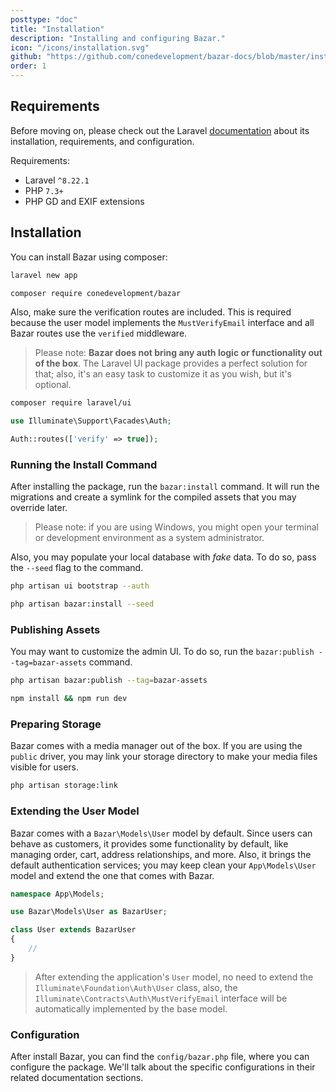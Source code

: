 ```yaml
---
posttype: "doc"
title: "Installation"
description: "Installing and configuring Bazar."
icon: "/icons/installation.svg"
github: "https://github.com/conedevelopment/bazar-docs/blob/master/installation.md"
order: 1
---
```


## Requirements

Before moving on, please check out the Laravel [documentation](https://laravel.com/docs/master/installation) about its installation, requirements, and configuration.

Requirements:
- Laravel `^8.22.1`
- PHP `7.3+`
- PHP GD and EXIF extensions

## Installation

You can install Bazar using composer:

```sh
laravel new app

composer require conedevelopment/bazar
```

Also, make sure the verification routes are included. This is required because the user model implements the `MustVerifyEmail` interface and all Bazar routes use the `verified` middleware.

> Please note: **Bazar does not bring any auth logic or functionality out of the box**. The Laravel UI package provides a perfect solution for that; also, it's an easy task to customize it as you wish, but it's optional.

```sh
composer require laravel/ui
```

```php
use Illuminate\Support\Facades\Auth;

Auth::routes(['verify' => true]);
```

### Running the Install Command

After installing the package, run the `bazar:install` command. It will run the migrations and create a symlink for the compiled assets that you may override later.

> Please note: if you are using Windows, you might open your terminal or development environment as a system administrator.

Also, you may populate your local database with *fake* data. To do so, pass the `--seed` flag to the command.

```sh
php artisan ui bootstrap --auth

php artisan bazar:install --seed
```

### Publishing Assets

You may want to customize the admin UI. To do so, run the `bazar:publish --tag=bazar-assets` command.

```sh
php artisan bazar:publish --tag=bazar-assets

npm install && npm run dev
```

### Preparing Storage

Bazar comes with a media manager out of the box. If you are using the `public` driver, you may link your storage directory to make your media files visible for users.

```sh
php artisan storage:link
```

### Extending the User Model

Bazar comes with a `Bazar\Models\User` model by default. Since users can behave as customers, it provides some functionality by default, like managing order, cart, address relationships, and more. Also, it brings the default authentication services; you may keep clean your `App\Models\User` model and extend the one that comes with Bazar.

```php
namespace App\Models;

use Bazar\Models\User as BazarUser;

class User extends BazarUser
{
    //
}
```

> After extending the application's `User` model, no need to extend the `Illuminate\Foundation\Auth\User` class, also, the `Illuminate\Contracts\Auth\MustVerifyEmail` interface will be automatically implemented by the base model.

### Configuration

After install Bazar, you can find the `config/bazar.php` file, where you can configure the package. We'll talk about the specific configurations in their related documentation sections.
